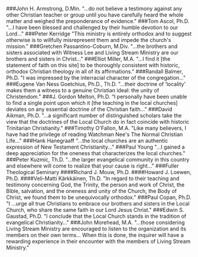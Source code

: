 ###John H. Armstrong, D.Min.
"...do not believe a testimony against any other Christian teacher or group until you have carefully heard the whole matter and weighed the preponderance of evidence."
###Tom Ascol, Ph.D.
"...I have been blessed and challenged by their humble devotion to our Lord..."
###Peter Kerridge
"This ministry is entirely orthodox and to suggest otherwise is to willfully misrepresent them and impede the church's mission."
###Gretchen Passantino-Coburn, M.Div.
"...the brothers and sisters associated with Witness Lee and Living Stream Ministry are our brothers and sisters in Christ..."
###Elliot Miller, M.A.
"...I find it [the statement of faith on this site] to be thoroughly consistent with historic, orthodox Christian theology in all of its affirmations."
###Randall Balmer, Ph.D.
"I was impressed by the interracial character of the congregation…"
###Eugene Van Ness Goetchius, Ph.D., Th.D.
"…their doctrine of ‘locality’ makes them a witness to a genuine Christian ideal: the unity of Christendom."
###J. Gordon Melton, Ph.D.
“I personally have been unable to find a single point upon which it [the teaching in the local churches] deviates on any essential doctrine of the Christian faith…"
###David Aikman, Ph.D.
"...a significant number of distinguished scholars take the view that the doctrines of the Local Church do in fact coincide with historic Trinitarian Christianity."
###Timothy O'Fallon, M.A.
"Like many believers, I have had the privilege of reading Watchman Nee's The Normal Christian Life..."
###Hank Hanegraaff
"...the local churches are an authentic expression of New Testament Christianity..."
###Paul Young
"...I gained a deep appreciation for the oneness that characterizes the local churches."
###Peter Kuzmic, Th.D.
"...the larger evangelical community in this country and elsewhere will come to realize that your cause is right..."
###Fuller Theological Seminary
####Richard J. Mouw, Ph.D.
####Howard J. Loewen, Ph.D.
####Veli-Matti Kärkkäinen, Th.D.
"In regard to their teaching and testimony concerning God, the Trinity, the person and work of Christ, the Bible, salvation, and the oneness and unity of the Church, the Body of Christ, we found them to be unequivocally orthodox."
###Paul Copan, Ph.D.
"I …urge all true Christians to embrace our brothers and sisters in the Local Church, who share the same faith in our Lord Jesus Christ."
###Edwin S. Gaustad, Ph.D.
"I conclude that the Local Church stands in the tradition of evangelical Christianity…"
###John Morehead, M.A.
"…those considering Living Stream Ministry are encouraged to listen to the organization and its members on their own terms... When this is done, the inquirer will have a rewarding experience in their encounter with the members of Living Stream Ministry."
